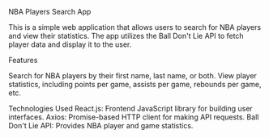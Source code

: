 NBA Players Search App

This is a simple web application that allows users to search for NBA players and view their statistics. The app utilizes the Ball Don't Lie API to fetch player data and display it to the user.

Features

Search for NBA players by their first name, last name, or both.
View player statistics, including points per game, assists per game, rebounds per game, etc.

Technologies Used
React.js: Frontend JavaScript library for building user interfaces.
Axios: Promise-based HTTP client for making API requests.
Ball Don't Lie API: Provides NBA player and game statistics.

